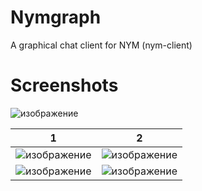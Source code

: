 # Nymgraph
A graphical chat client for NYM (nym-client)

# Screenshots

![изображение](https://github.com/Tyz3/nymgraph/assets/21179689/b36347f8-c673-4bec-a79b-32eed22b7115)


|1|2|
|---|---|
|![изображение](https://github.com/Tyz3/nymgraph/assets/21179689/2f7595c0-35c9-4817-909d-9c9099245f6d)|![изображение](https://github.com/Tyz3/nymgraph/assets/21179689/cc16fd7d-0edf-42b2-a943-7065796419fa)|
|![изображение](https://github.com/Tyz3/nymgraph/assets/21179689/501f5e6d-aa6c-4f14-9e19-f99c5f874477)|![изображение](https://github.com/Tyz3/nymgraph/assets/21179689/a60516b4-aa3d-477f-a24d-56fe648e55ed)|
